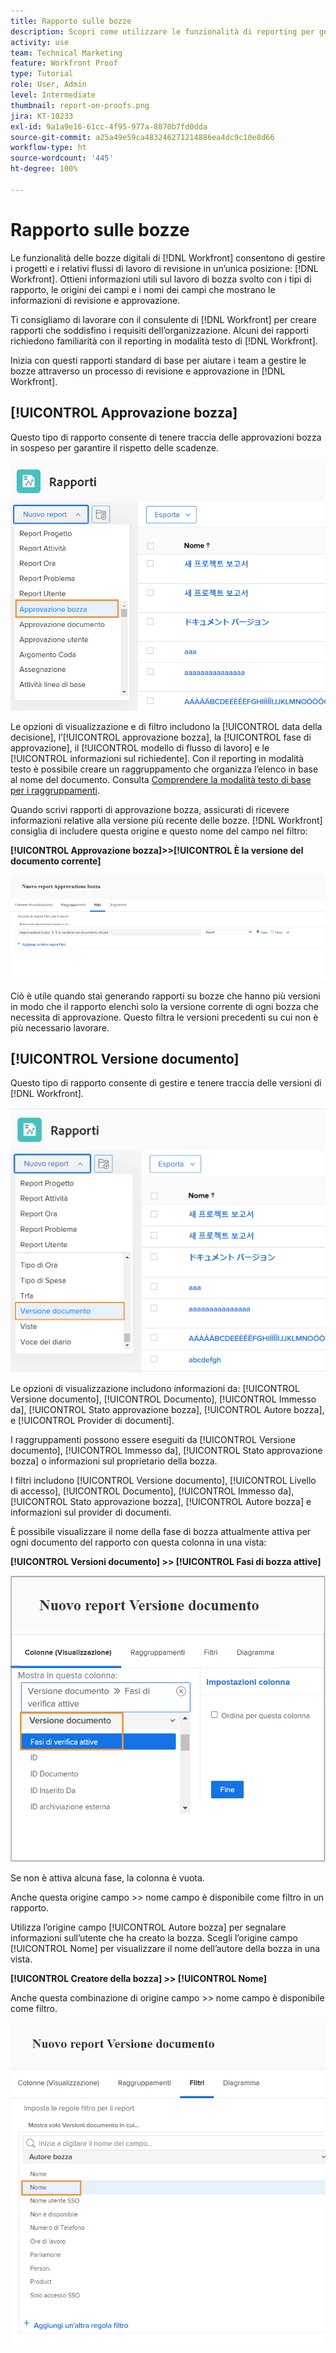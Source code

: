 ```yaml
---
title: Rapporto sulle bozze
description: Scopri come utilizzare le funzionalità di reporting per gestire l’avanzamento bozza.
activity: use
team: Technical Marketing
feature: Workfront Proof
type: Tutorial
role: User, Admin
level: Intermediate
thumbnail: report-on-proofs.png
jira: KT-10233
exl-id: 9a1a9e16-61cc-4f95-977a-8870b7fd0dda
source-git-commit: a25a49e59ca483246271214886ea4dc9c10e8d66
workflow-type: ht
source-wordcount: '445'
ht-degree: 100%

---
```


# Rapporto sulle bozze

Le funzionalità delle bozze digitali di [!DNL Workfront] consentono di gestire i progetti e i relativi flussi di lavoro di revisione in un’unica posizione: [!DNL Workfront]. Ottieni informazioni utili sul lavoro di bozza svolto con i tipi di rapporto, le origini dei campi e i nomi dei campi che mostrano le informazioni di revisione e approvazione.

Ti consigliamo di lavorare con il consulente di [!DNL Workfront] per creare rapporti che soddisfino i requisiti dell’organizzazione. Alcuni dei rapporti richiedono familiarità con il reporting in modalità testo di [!DNL Workfront].

Inizia con questi rapporti standard di base per aiutare i team a gestire le bozze attraverso un processo di revisione e approvazione in [!DNL Workfront].

## [!UICONTROL Approvazione bozza]

Questo tipo di rapporto consente di tenere traccia delle approvazioni bozza in sospeso per garantire il rispetto delle scadenze.

![Seleziona [!UICONTROL Approvazione bozza] dal menu a discesa [!UICONTROL Nuovo rapporto]](assets/proof-system-setups-proof-approval-report.png)

Le opzioni di visualizzazione e di filtro includono la [!UICONTROL data della decisione], l’[!UICONTROL  approvazione bozza], la [!UICONTROL fase di approvazione], il [!UICONTROL modello di flusso di lavoro] e le [!UICONTROL informazioni sul richiedente]. Con il reporting in modalità testo è possibile creare un raggruppamento che organizza l’elenco in base al nome del documento. Consulta [Comprendere la modalità testo di base per i raggruppamenti](https://experienceleague.adobe.com/docs/workfront-learn/tutorials-workfront/reporting/intermediate-reporting/basic-text-mode-for-groupings.html?lang=it).

Quando scrivi rapporti di approvazione bozza, assicurati di ricevere informazioni relative alla versione più recente delle bozze. [!DNL Workfront] consiglia di includere questa origine e questo nome del campo nel filtro:

**[!UICONTROL Approvazione bozza]>>[!UICONTROL È la versione del documento corrente]**

![Scheda Filtri in Report Builder](assets/proof-system-setups-proof-approval-report-is-current-version.png)

Ciò è utile quando stai generando rapporti su bozze che hanno più versioni in modo che il rapporto elenchi solo la versione corrente di ogni bozza che necessita di approvazione. Questo filtra le versioni precedenti su cui non è più necessario lavorare.

## [!UICONTROL Versione documento]

Questo tipo di rapporto consente di gestire e tenere traccia delle versioni di [!DNL Workfront].

![Seleziona [!UICONTROL Versione documento] dal menu a discesa [!UICONTROL Nuovo rapporto]](assets/proof-system-setups-document-version-report.png)

Le opzioni di visualizzazione includono informazioni da: [!UICONTROL Versione documento], [!UICONTROL Documento], [!UICONTROL Immesso da], [!UICONTROL Stato approvazione bozza], [!UICONTROL Autore bozza], e [!UICONTROL Provider di documenti].

I raggruppamenti possono essere eseguiti da [!UICONTROL Versione documento], [!UICONTROL Immesso da], [!UICONTROL Stato approvazione bozza] o informazioni sul proprietario della bozza.

I filtri includono [!UICONTROL Versione documento], [!UICONTROL Livello di accesso], [!UICONTROL Documento], [!UICONTROL Immesso da], [!UICONTROL Stato approvazione bozza], [!UICONTROL Autore bozza] e informazioni sul provider di documenti.

È possibile visualizzare il nome della fase di bozza attualmente attiva per ogni documento del rapporto con questa colonna in una vista:

**[!UICONTROL Versioni documento] >> [!UICONTROL Fasi di bozza attive]**

![Scheda Filtri in Report Builder](assets/proof-system-setups-active-proof-stages.png)

Se non è attiva alcuna fase, la colonna è vuota.

Anche questa origine campo >> nome campo è disponibile come filtro in un rapporto.

Utilizza l’origine campo [!UICONTROL Autore bozza] per segnalare informazioni sull’utente che ha creato la bozza. Scegli l’origine campo [!UICONTROL Nome] per visualizzare il nome dell’autore della bozza in una vista.

**[!UICONTROL Creatore della bozza] >> [!UICONTROL Nome]**

Anche questa combinazione di origine campo >> nome campo è disponibile come filtro.

![Scheda Filtri in Report Builder](assets/proof-system-setups-proof-creator-name.png)

<!--
Learn More Icon
Learn how to create reports in [!DNL Workfront] with the Report Creation class.
Access to proofing functionality
-->
